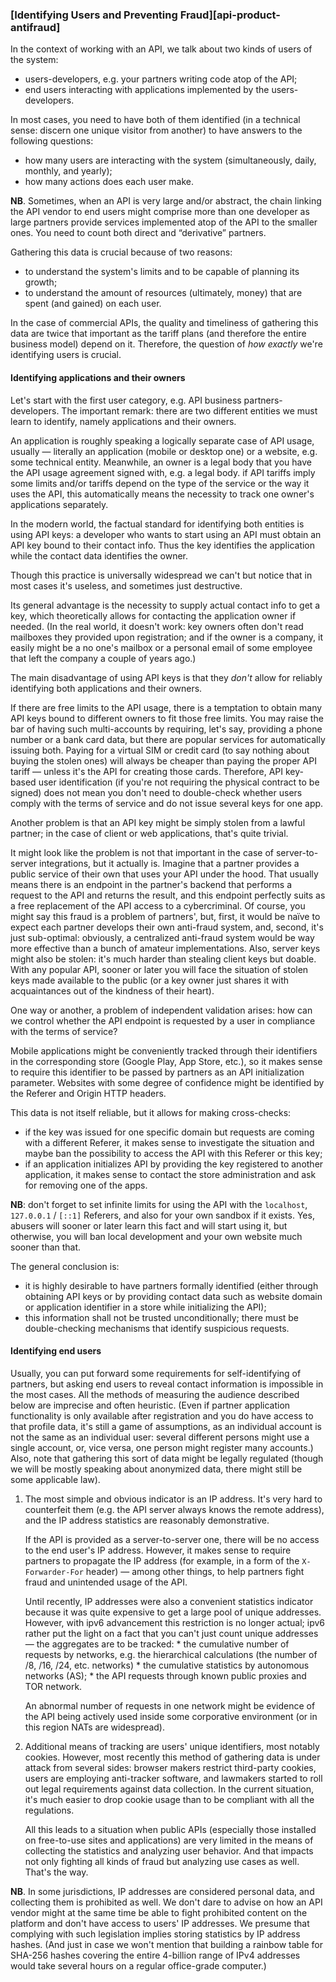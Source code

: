 ### [Identifying Users and Preventing Fraud][api-product-antifraud]

In the context of working with an API, we talk about two kinds of users of the system:

  * users-developers, e.g. your partners writing code atop of the API;
  * end users interacting with applications implemented by the users-developers.

In most cases, you need to have both of them identified (in a technical sense: discern one unique visitor from another) to have answers to the following questions:

  * how many users are interacting with the system (simultaneously, daily, monthly, and yearly);
  * how many actions does each user make.

**NB**. Sometimes, when an API is very large and/or abstract, the chain linking the API vendor to end users might comprise more than one developer as large partners provide services implemented atop of the API to the smaller ones. You need to count both direct and “derivative” partners.

Gathering this data is crucial because of two reasons:

  * to understand the system's limits and to be capable of planning its growth;
  * to understand the amount of resources (ultimately, money) that are spent (and gained) on each user.

In the case of commercial APIs, the quality and timeliness of gathering this data are twice that important as the tariff plans (and therefore the entire business model) depend on it. Therefore, the question of *how exactly* we're identifying users is crucial.

#### Identifying applications and their owners

Let's start with the first user category, e.g. API business partners-developers. The important remark: there are two different entities we must learn to identify, namely applications and their owners.

An application is roughly speaking a logically separate case of API usage, usually — literally an application (mobile or desktop one) or a website, e.g. some technical entity. Meanwhile, an owner is a legal body that you have the API usage agreement signed with, e.g. a legal body. if API tariffs imply some limits and/or tariffs depend on the type of the service or the way it uses the API, this automatically means the necessity to track one owner's applications separately.

In the modern world, the factual standard for identifying both entities is using API keys: a developer who wants to start using an API must obtain an API key bound to their contact info. Thus the key identifies the application while the contact data identifies the owner.

Though this practice is universally widespread we can't but notice that in most cases it's useless, and sometimes just destructive.

Its general advantage is the necessity to supply actual contact info to get a key, which theoretically allows for contacting the application owner if needed. (In the real world, it doesn't work: key owners often don't read mailboxes they provided upon registration; and if the owner is a company, it easily might be a no one's mailbox or a personal email of some employee that left the company a couple of years ago.)

The main disadvantage of using API keys is that they *don't* allow for reliably identifying both applications and their owners.

If there are free limits to the API usage, there is a temptation to obtain many API keys bound to different owners to fit those free limits. You may raise the bar of having such multi-accounts by requiring, let's say, providing a phone number or a bank card data, but there are popular services for automatically issuing both.  Paying for a virtual SIM or credit card (to say nothing about buying the stolen ones) will always be cheaper than paying the proper API tariff — unless it's the API for creating those cards. Therefore, API key-based user identification (if you're not requiring the physical contract to be signed) does not mean you don't need to double-check whether users comply with the terms of service and do not issue several keys for one app.

Another problem is that an API key might be simply stolen from a lawful partner; in the case of client or web applications, that's quite trivial.

It might look like the problem is not that important in the case of server-to-server integrations, but it actually is. Imagine that a partner provides a public service of their own that uses your API under the hood. That usually means there is an endpoint in the partner's backend that performs a request to the API and returns the result, and this endpoint perfectly suits as a free replacement of the API access to a cybercriminal. Of course, you might say this fraud is a problem of partners', but, first, it would be naïve to expect each partner develops their own anti-fraud system, and, second, it's just sub-optimal: obviously, a centralized anti-fraud system would be way more effective than a bunch of amateur implementations. Also, server keys might also be stolen: it's much harder than stealing client keys but doable. With any popular API, sooner or later you will face the situation of stolen keys made available to the public (or a key owner just shares it with acquaintances out of the kindness of their heart).

One way or another, a problem of independent validation arises: how can we control whether the API endpoint is requested by a user in compliance with the terms of service?

Mobile applications might be conveniently tracked through their identifiers in the corresponding store (Google Play, App Store, etc.), so it makes sense to require this identifier to be passed by partners as an API initialization parameter. Websites with some degree of confidence might be identified by the Referer and Origin HTTP headers.

This data is not itself reliable, but it allows for making cross-checks:
  * if the key was issued for one specific domain but requests are coming with a different Referer, it makes sense to investigate the situation and maybe ban the possibility to access the API with this Referer or this key;
  * if an application initializes API by providing the key registered to another application, it makes sense to contact the store administration and ask for removing one of the apps.

**NB**: don't forget to set infinite limits for using the API with the `localhost`, `127.0.0.1` / `[::1]` Referers, and also for your own sandbox if it exists. Yes, abusers will sooner or later learn this fact and will start using it, but otherwise, you will ban local development and your own website much sooner than that.

The general conclusion is:
  * it is highly desirable to have partners formally identified (either through obtaining API keys or by providing contact data such as website domain or application identifier in a store while initializing the API);
  * this information shall not be trusted unconditionally; there must be double-checking mechanisms that identify suspicious requests.

#### Identifying end users

Usually, you can put forward some requirements for self-identifying of partners, but asking end users to reveal contact information is impossible in the most cases. All the methods of measuring the audience described below are imprecise and often heuristic. (Even if partner application functionality is only available after registration and you do have access to that profile data, it's still a game of assumptions, as an individual account is not the same as an individual user: several different persons might use a single account, or, vice versa, one person might register many accounts.) Also, note that gathering this sort of data might be legally regulated (though we will be mostly speaking about anonymized data, there might still be some applicable law).

  1. The most simple and obvious indicator is an IP address. It's very hard to counterfeit them (e.g. the API server always knows the remote address), and the IP address statistics are reasonably demonstrative.

      If the API is provided as a server-to-server one, there will be no access to the end user's IP address. However, it makes sense to require partners to propagate the IP address (for example, in a form of the `X-Forwarder-For` header) — among other things, to help partners fight fraud and unintended usage of the API.

      Until recently, IP addresses were also a convenient statistics indicator because it was quite expensive to get a large pool of unique addresses. However, with ipv6 advancement this restriction is no longer actual; ipv6 rather put the light on a fact that you can't just count unique addresses — the aggregates are to be tracked:
          * the cumulative number of requests by networks, e.g. the hierarchical calculations (the number of /8, /16, /24, etc. networks)
          * the cumulative statistics by autonomous networks (AS);
          * the API requests through known public proxies and TOR network.
      
      An abnormal number of requests in one network might be evidence of the API being actively used inside some corporative environment (or in this region NATs are widespread).

  2. Additional means of tracking are users' unique identifiers, most notably cookies. However, most recently this method of gathering data is under attack from several sides: browser makers restrict third-party cookies, users are employing anti-tracker software, and lawmakers started to roll out legal requirements against data collection. In the current situation, it's much easier to drop cookie usage than to be compliant with all the regulations.

      All this leads to a situation when public APIs (especially those installed on free-to-use sites and applications) are very limited in the means of collecting the statistics and analyzing user behavior. And that impacts not only fighting all kinds of fraud but analyzing use cases as well. That's the way.

**NB**. In some jurisdictions, IP addresses are considered personal data, and collecting them is prohibited as well. We don't dare to advise on how an API vendor might at the same time be able to fight prohibited content on the platform and don't have access to users' IP addresses. We presume that complying with such legislation implies storing statistics by IP address hashes. (And just in case we won't mention that building a rainbow table for SHA-256 hashes covering the entire 4-billion range of IPv4 addresses would take several hours on a regular office-grade computer.)
